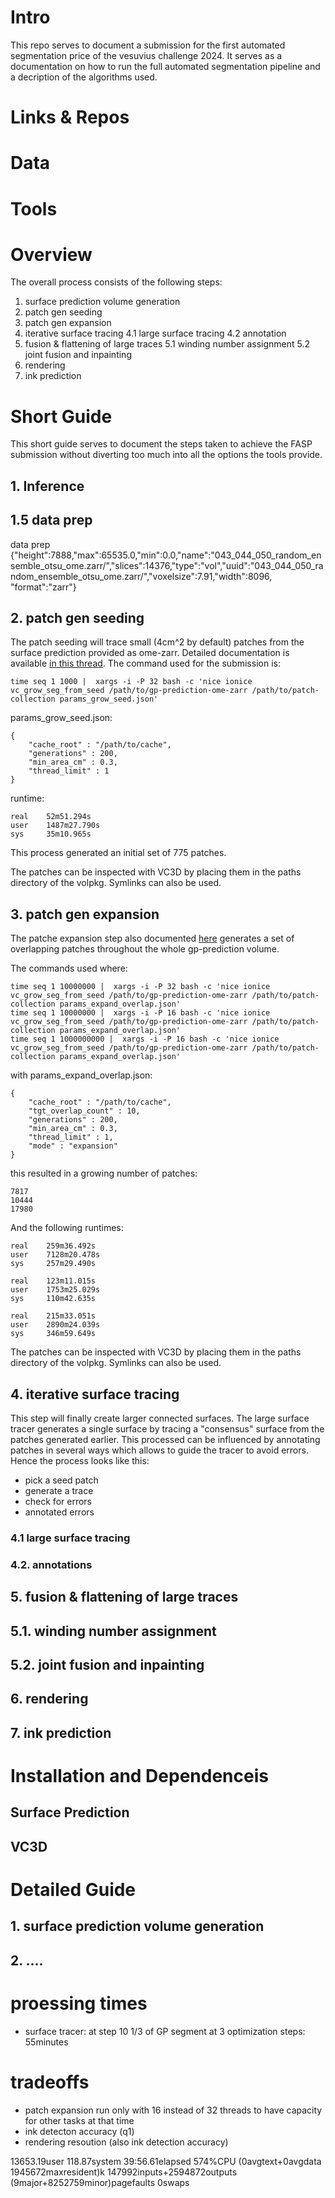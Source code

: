 # Intro

This repo serves to document a submission for the first automated segmentation price of the vesuvius challenge 2024.
It serves as a documentation on how to run the full automated segmentation pipeline and a decription of the algorithms used.

# Links & Repos

# Data

# Tools

# Overview

The overall process consists of the following steps:
1. surface prediction volume generation
2. patch gen seeding
3. patch gen expansion
4. iterative surface tracing
    4.1 large surface tracing
    4.2 annotation
5. fusion & flattening of large traces
    5.1 winding number assignment
    5.2 joint fusion and inpainting 
6. rendering
7. ink prediction

# Short Guide
This short guide serves to document the steps taken to achieve the FASP submission without diverting too much into all the options the tools provide.

## 1. Inference
## 1.5 data prep
data prep
{"height":7888,"max":65535.0,"min":0.0,"name":"043_044_050_random_ensemble_otsu_ome.zarr/","slices":14376,"type":"vol","uuid":"043_044_050_random_ensemble_otsu_ome.zarr/","voxelsize":7.91,"width":8096, "format":"zarr"}
## 2. patch gen seeding
The patch seeding will trace small (4cm^2 by default) patches from the surface prediction provided as ome-zarr. Detailed documentation is available [in this thread](https://discord.com/channels/1079907749569237093/1312490723001499808).
The command used for the submission is:

~~~
time seq 1 1000 |  xargs -i -P 32 bash -c 'nice ionice vc_grow_seg_from_seed /path/to/gp-prediction-ome-zarr /path/to/patch-collection params_grow_seed.json'
~~~

params_grow_seed.json:
~~~
{
    "cache_root" : "/path/to/cache",
    "generations" : 200,
    "min_area_cm" : 0.3,
    "thread_limit" : 1
}
~~~

runtime:
~~~
real    52m51.294s
user    1487m27.790s
sys     35m10.965s
~~~

This process generated an initial set of 775 patches.

The patches can be inspected with VC3D by placing them in the paths directory of the volpkg. Symlinks can also be used.

## 3. patch gen expansion
The patche expansion step also documented [here](https://discord.com/channels/1079907749569237093/1312490723001499808) generates a set of overlapping patches throughout the whole gp-prediction volume.

The commands used where: 

~~~
time seq 1 10000000 |  xargs -i -P 32 bash -c 'nice ionice vc_grow_seg_from_seed /path/to/gp-prediction-ome-zarr /path/to/patch-collection params_expand_overlap.json'
time seq 1 10000000 |  xargs -i -P 16 bash -c 'nice ionice vc_grow_seg_from_seed /path/to/gp-prediction-ome-zarr /path/to/patch-collection params_expand_overlap.json'
time seq 1 1000000000 |  xargs -i -P 16 bash -c 'nice ionice vc_grow_seg_from_seed /path/to/gp-prediction-ome-zarr /path/to/patch-collection params_expand_overlap.json'
~~~

with params_expand_overlap.json:
~~~
{
    "cache_root" : "/path/to/cache",
    "tgt_overlap_count" : 10,
    "generations" : 200,
    "min_area_cm" : 0.3,
    "thread_limit" : 1,
    "mode" : "expansion"
}
~~~

this resulted in a growing number of patches:
~~~
7817
10444
17980
~~~

And the following runtimes:
~~~
real    259m36.492s
user    7128m20.478s
sys     257m29.490s

real    123m11.015s
user    1753m25.029s
sys     110m42.635s

real    215m33.051s
user    2890m24.039s
sys     346m59.649s
~~~

The patches can be inspected with VC3D by placing them in the paths directory of the volpkg. Symlinks can also be used.

## 4. iterative surface tracing
This step will finally create larger connected surfaces. The large surface tracer generates a single surface by tracing a "consensus" surface from the patches generated earlier. This processed can be influenced by annotating patches in several ways which allows to guide the tracer to avoid errors. Hence the process looks like this:
- pick a seed patch
- generate a trace
- check for errors
- annotated errors
### 4.1 large surface tracing
### 4.2. annotations
## 5. fusion & flattening of large traces
## 5.1. winding number assignment
## 5.2. joint fusion and inpainting
## 6. rendering
## 7. ink prediction

# Installation and Dependenceis
## Surface Prediction
## VC3D

# Detailed Guide

## 1. surface prediction volume generation

## 2. ....


# proessing times
- surface tracer: at step 10 1/3 of GP segment at 3 optimization steps: 55minutes

# tradeoffs
- patch expansion run only with 16 instead of 32 threads to have capacity for other tasks at that time
- ink detecton accuracy (q1)
- rendering resoution (also ink detection accuracy)


13653.19user 118.87system 39:56.61elapsed 574%CPU (0avgtext+0avgdata 1945672maxresident)k
147992inputs+2594872outputs (9major+8252759minor)pagefaults 0swaps